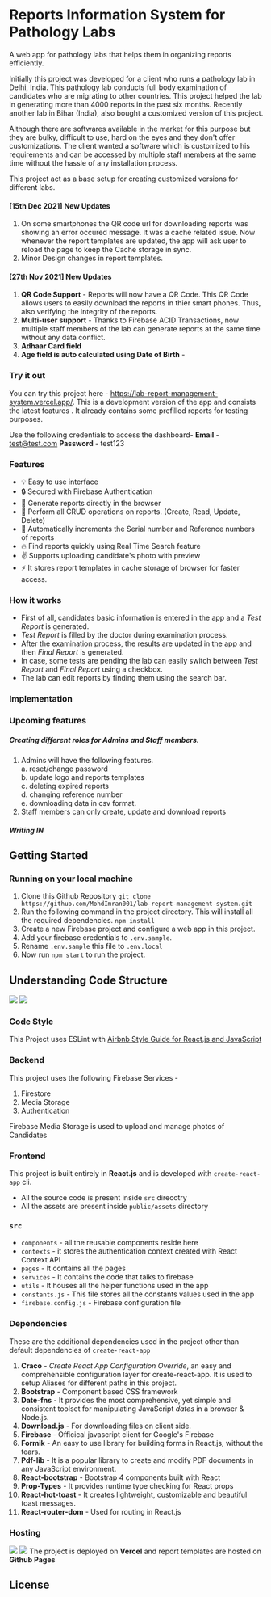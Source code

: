 # Reports Information System for Pathology Labs
A web app for pathology labs that helps them in organizing reports efficiently.

Initially this project was developed for a client who runs a pathology lab in Delhi, India. This pathology lab conducts full body examination of candidates who are migrating to other countries. This project helped the lab in generating more than 4000 reports in the past six months. Recently another lab in Bihar (India), also bought a customized version of this project.

Although there are softwares available in the market for this purpose but they are bulky, difficult to use, hard on the eyes and they don't offer customizations. The client wanted a software which is customized to his requirements and can be accessed by multiple staff members at the same time without the hassle of any installation process.

This project act as a base setup for creating customized versions for different labs. 

#### [15th Dec 2021] New Updates

1. On some smartphones the QR code url for downloading reports was showing an error occured message. It was a cache related issue. Now whenever the report templates are updated, the app will ask user to reload the page to keep the Cache storage in sync.
2. Minor Design changes in report templates.

#### [27th Nov 2021] New Updates

1. **QR Code Support** - Reports will now have a QR Code. This QR Code allows users to easily download the reports in thier smart phones. Thus, also verifying the integrity of the reports.
2. **Multi-user support** - Thanks to Firebase ACID Transactions, now multiple staff members of the lab can generate reports at the same time without any data conflict.
3. **Adhaar Card field**
4. **Age field is auto calculated using Date of Birth** -

### Try it out

You can try this project here - https://lab-report-management-system.vercel.app/. This is a development version of the app and consists the latest features . It already contains some prefilled reports for testing purposes.

Use the following credentials to access the dashboard-
**Email** - test@test.com
**Password** - test123

### Features

- :bulb: Easy to use interface
- :lock: Secured with Firebase Authentication
- :star2: Generate reports directly in the browser
- :rocket: Perform all CRUD operations on reports. (Create, Read, Update, Delete)
- :pencil: Automatically increments the Serial number and Reference numbers of reports
- :fire: Find reports quickly using Real Time Search feature
- :v: Supports uploading candidate's photo with preview
- :zap: It stores report templates in cache storage of browser for faster access.

### How it works

- First of all, candidates basic information is entered in the app and a _Test Report_ is generated.
- _Test Report_ is filled by the doctor during examination process.
- After the examination process, the results are updated in the app and then _Final Report_ is generated.
- In case, some tests are pending the lab can easily switch between _Test Report_ and _Final Report_ using a checkbox.
- The lab can edit reports by finding them using the search bar. 


### Implementation



### Upcoming features
##### Creating different roles for Admins and Staff members. 
1. Admins will have the following features. <br />
    a. reset/change password<br />
    b. update logo and reports templates <br />
    c. deleting expired reports <br />
    d. changing reference number <br />
    e. downloading data in csv format. <br />
2. Staff members can only create, update and download reports

##### Writing IN


## Getting Started

### Running on your local machine

1. Clone this Github Repository
   `git clone https://github.com/MohdImran001/lab-report-management-system.git`
2. Run the following command in the project directory. This will install all the required dependencies.
   `npm install`
3. Create a new Firebase project and configure a web app in this project.
4. Add your firebase credentials to `.env.sample`.
5. Rename `.env.sample` this file to `.env.local`
6. Now run `npm start` to run the project.

## Understanding Code Structure

![](https://img.shields.io/badge/firebase-ffca28?style=for-the-badge&logo=firebase&logoColor=black) ![](https://img.shields.io/badge/React-20232A?style=for-the-badge&logo=react&logoColor=61DAFB)

### Code Style

This Project uses ESLint with [Airbnb Style Guide for React.js and JavaScript](https://airbnb.io/javascript/)

### Backend

This project uses the following Firebase Services -

1. Firestore
2. Media Storage
3. Authentication

Firebase Media Storage is used to upload and manage photos of Candidates

### Frontend

This project is built entirely in **React.js** and is developed with `create-react-app` cli.

- All the source code is present inside `src` direcotry
- All the assets are present inside `public/assets` directory

### `src`

- `components` - all the reusable components reside here
- `contexts` - it stores the authentication context created with React Context API
- `pages` - It contains all the pages
- `services` - It contains the code that talks to firebase
- `utils` - It houses all the helper functions used in the app
- `constants.js` - This file stores all the constants values used in the app
- `firebase.config.js` - Firebase configuration file

### Dependencies

These are the additional dependencies used in the project other than default dependencies of `create-react-app`

1. **Craco** - _Create React App Configuration Override_, an easy and comprehensible configuration layer for create-react-app. It is used to setup Aliases for different paths in this project.
2. **Bootstrap** - Component based CSS framework
3. **Date-fns** - It provides the most comprehensive, yet simple and consistent toolset for manipulating JavaScript _dates_ in a browser & Node.js.
4. **Download.js** - For downloading files on client side.
5. **Firebase** - Officical javascript client for Google's Firebase
6. **Formik** - An easy to use library for building forms in React.js, without the tears.
7. **Pdf-lib** - It is a popular library to create and modify PDF documents in any JavaScript environment.
8. **React-bootstrap** - Bootstrap 4 components built with React
9. **Prop-Types** - It provides runtime type checking for React props
10. **React-hot-toast** - It creates lightweight, customizable and beautiful toast messages.
11. **React-router-dom** - Used for routing in React.js

### Hosting

![](https://img.shields.io/badge/Vercel-000000?style=for-the-badge&logo=vercel&logoColor=white) ![](https://img.shields.io/badge/GitHub-100000?style=for-the-badge&logo=github&logoColor=white)
The project is deployed on **Vercel** and report templates are hosted on **Github Pages**

## License
